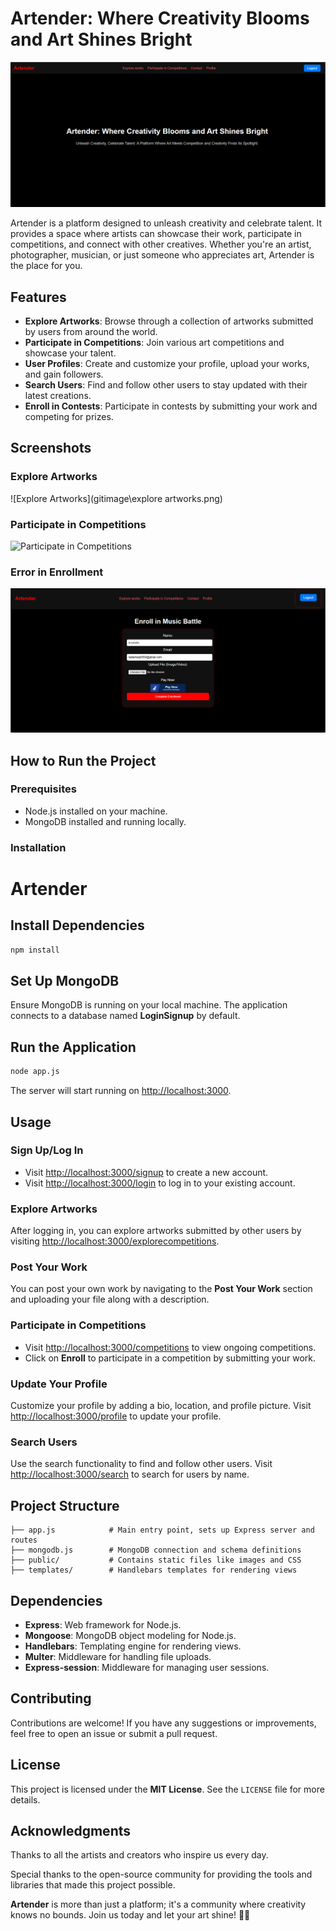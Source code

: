 # Artender: Where Creativity Blooms and Art Shines Bright

![Artender Homepage](gitimage\home.png)

Artender is a platform designed to unleash creativity and celebrate talent. It provides a space where artists can showcase their work, participate in competitions, and connect with other creatives. Whether you're an artist, photographer, musician, or just someone who appreciates art, Artender is the place for you.

## Features

- **Explore Artworks**: Browse through a collection of artworks submitted by users from around the world.
- **Participate in Competitions**: Join various art competitions and showcase your talent.
- **User Profiles**: Create and customize your profile, upload your works, and gain followers.
- **Search Users**: Find and follow other users to stay updated with their latest creations.
- **Enroll in Contests**: Participate in contests by submitting your work and competing for prizes.

## Screenshots

### Explore Artworks
![Explore Artworks](gitimage\explore artworks.png)

### Participate in Competitions
![Participate in Competitions](Sgitimage\participate.png)

### Error in Enrollment
![Error in Enrollment](gitimage\enrollment.png)

## How to Run the Project

### Prerequisites

- Node.js installed on your machine.
- MongoDB installed and running locally.

### Installation

# Artender

## Install Dependencies
```bash
npm install
```

## Set Up MongoDB
Ensure MongoDB is running on your local machine. The application connects to a database named **LoginSignup** by default.

## Run the Application
```bash
node app.js
```
The server will start running on [http://localhost:3000](http://localhost:3000).

## Usage

### Sign Up/Log In
- Visit [http://localhost:3000/signup](http://localhost:3000/signup) to create a new account.
- Visit [http://localhost:3000/login](http://localhost:3000/login) to log in to your existing account.

### Explore Artworks
After logging in, you can explore artworks submitted by other users by visiting [http://localhost:3000/explorecompetitions](http://localhost:3000/explorecompetitions).

### Post Your Work
You can post your own work by navigating to the **Post Your Work** section and uploading your file along with a description.

### Participate in Competitions
- Visit [http://localhost:3000/competitions](http://localhost:3000/competitions) to view ongoing competitions.
- Click on **Enroll** to participate in a competition by submitting your work.

### Update Your Profile
Customize your profile by adding a bio, location, and profile picture. Visit [http://localhost:3000/profile](http://localhost:3000/profile) to update your profile.

### Search Users
Use the search functionality to find and follow other users. Visit [http://localhost:3000/search](http://localhost:3000/search) to search for users by name.

## Project Structure
```
├── app.js            # Main entry point, sets up Express server and routes
├── mongodb.js        # MongoDB connection and schema definitions
├── public/           # Contains static files like images and CSS
├── templates/        # Handlebars templates for rendering views
```

## Dependencies
- **Express**: Web framework for Node.js.
- **Mongoose**: MongoDB object modeling for Node.js.
- **Handlebars**: Templating engine for rendering views.
- **Multer**: Middleware for handling file uploads.
- **Express-session**: Middleware for managing user sessions.

## Contributing
Contributions are welcome! If you have any suggestions or improvements, feel free to open an issue or submit a pull request.

## License
This project is licensed under the **MIT License**. See the `LICENSE` file for more details.

## Acknowledgments
Thanks to all the artists and creators who inspire us every day.

Special thanks to the open-source community for providing the tools and libraries that made this project possible.

**Artender** is more than just a platform; it's a community where creativity knows no bounds. Join us today and let your art shine! 🎨✨
